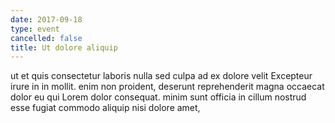 ```yaml
---
date: 2017-09-18
type: event
cancelled: false
title: Ut dolore aliquip
---
```

ut et quis consectetur laboris nulla sed culpa ad ex dolore velit Excepteur irure in in mollit. enim non proident, deserunt reprehenderit magna occaecat dolor eu qui Lorem dolor consequat. minim sunt officia in cillum nostrud esse fugiat commodo aliquip nisi dolore amet,